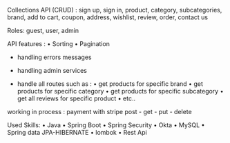 Collections API (CRUD) :
sign up, sign in, product, category, subcategories, brand, add to cart, coupon, address, wishlist, review, order, contact us

Roles: guest, user, admin

API features :
• Sorting
• Pagination


- handling errors messages
- handling admin services

- handle all routes such as :
• get products for specific brand
• get products for specific category
• get products for specific subcategory
• get all reviews for specific product
• etc..


working in process : payment with stripe
 post - get - put - delete

Used Skills:
• Java 
• Spring Boot
• Spring Security
• Okta
• MySQL
• Spring data JPA-HIBERNATE 
• lombok
• Rest Api

